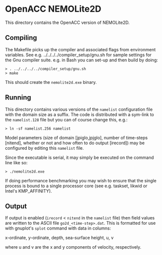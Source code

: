 # OpenACC NEMOLite2D #

This directory contains the OpenACC version of NEMOLite2D.

## Compiling ##

The Makefile picks up the compiler and associated flags from environment
variables. See e.g. ../../../../compiler_setup/gnu.sh for sample
settings for the Gnu compiler suite. e.g. in Bash you can set-up and then
build by doing:

    > . ../../../../compiler_setup/gnu.sh
    > make

This should create the `nemolite2d.exe` binary.

## Running ##

This directory contains various versions of the `namelist`
configuration file with the domain size as a suffix. The code is
distributed with a sym-link to the `namelist.128` file but you can of
course change this, e.g.:

    > ln -sf namelist.256 namelist

Model parameters (size of domain [jpiglo,jpjglo], number of time-steps
[nitend], whether or not and how often to do output [irecord]) may be
configured by editing this `namelist` file.

Since the executable is serial, it may simply be executed on the command
line like so:

    > ./nemolite2d.exe

If doing performance benchmarking you may wish to ensure that the single
process is bound to a single processor core (see e.g. taskset, likwid or
Intel's KMP_AFFINITY).

## Output ##

If output is enabled (`irecord` < `nitend` in the `namelist` file) then
field values are written to the ASCII file `go2d_<time-step>.dat`. This
is formatted for use with gnuplot's `splot` command with data in columns:

x-ordinate, y-ordinate, depth, sea-surface height, u, v

where u and v are the x and y components of velocity, respectively.
